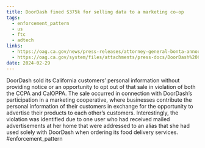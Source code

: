 ```yaml
---
title: DoorDash fined $375k for selling data to a marketing co-op
tags:
  - enforcement_pattern
  - us
  - ftc
  - adtech
links:
  - https://oag.ca.gov/news/press-releases/attorney-general-bonta-announces-settlement-doordash-investigation-finds-company
  - https://oag.ca.gov/system/files/attachments/press-docs/DoorDash%20Complaint.pdf
date: 2024-02-29
---
```

DoorDash sold its California customers’ personal information without providing notice or an opportunity to opt out of that sale in violation of both the CCPA and CalOPPA. The sale occurred in connection with DoorDash’s participation in a marketing cooperative, where businesses contribute the personal information of their customers in exchange for the opportunity to advertise their products to each other’s customers. Interestingly, the violation was identified due to one user who had received mailed advertisements at her home that were addressed to an alias that she had used solely with DoorDash when ordering its food delivery services. #enforcement_pattern 